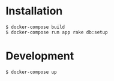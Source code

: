 # Installation

```
$ docker-compose build
$ docker-compose run app rake db:setup
```

# Development  

```
$ docker-compose up
```
